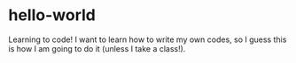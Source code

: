# hello-world
Learning to code!
I want to learn how to write my own codes, so I guess this is how I am going to do it (unless I take a class!).
